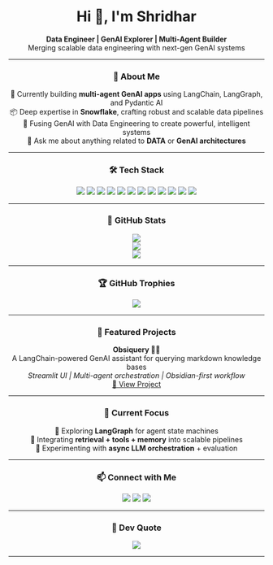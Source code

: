 <h1 align="center">Hi 👋, I'm Shridhar</h1>

<p align="center">
  <b>Data Engineer | GenAI Explorer | Multi-Agent Builder</b><br>
  Merging scalable data engineering with next-gen GenAI systems
</p>

---

<h3 align="center">💫 About Me</h3>

<p align="center">
  🔭 Currently building <b>multi-agent GenAI apps</b> using LangChain, LangGraph, and Pydantic AI<br>
  📦 Deep expertise in <b>Snowflake</b>, crafting robust and scalable data pipelines<br>
  🧠 Fusing GenAI with Data Engineering to create powerful, intelligent systems<br>
  💬 Ask me about anything related to <b>DATA</b> or <b>GenAI architectures</b><br>
</p>

---

<h3 align="center">🛠️ Tech Stack</h3>

<p align="center">
  <img src="https://img.shields.io/badge/Python-3670A0?style=for-the-badge&logo=python&logoColor=ffdd54"/>
  <img src="https://img.shields.io/badge/Snowflake-29B5E8?style=for-the-badge&logo=snowflake&logoColor=white"/>
  <img src="https://img.shields.io/badge/LangChain-000000?style=for-the-badge&logo=langchain&logoColor=white"/>
  <img src="https://img.shields.io/badge/LangGraph-282c34?style=for-the-badge&logo=data:image/svg+xml;base64,..."/>
  <img src="https://img.shields.io/badge/Pydantic-0e83cd?style=for-the-badge&logo=python&logoColor=white"/>
  <img src="https://img.shields.io/badge/AWS-FF9900?style=for-the-badge&logo=amazonaws&logoColor=white"/>
  <img src="https://img.shields.io/badge/Markdown-000000?style=for-the-badge&logo=markdown&logoColor=white"/>
  <img src="https://img.shields.io/badge/MySQL-4479A1?style=for-the-badge&logo=mysql&logoColor=white"/>
  <img src="https://img.shields.io/badge/PostgreSQL-316192?style=for-the-badge&logo=postgresql&logoColor=white"/>
  <img src="https://img.shields.io/badge/SQLite-07405e?style=for-the-badge&logo=sqlite&logoColor=white"/>
  <img src="https://img.shields.io/badge/Java-ED8B00?style=for-the-badge&logo=openjdk&logoColor=white"/>
  <img src="https://img.shields.io/badge/SpringBoot-6DB33F?style=flat-square&logo=Spring&logoColor=white"/>
</p>

---

<h3 align="center">🌟 GitHub Stats</h3>

<p align="center">
  <img src="https://github-readme-stats.vercel.app/api?username=Shridhar600&theme=radical&show_icons=true&hide_border=true"/><br>
  <img src="https://github-readme-streak-stats.herokuapp.com/?user=Shridhar600&theme=radical&hide_border=true"/><br>
  <img src="https://github-readme-stats.vercel.app/api/top-langs/?username=Shridhar600&layout=compact&theme=radical&hide_border=true"/>
</p>

---

<h3 align="center">🏆 GitHub Trophies</h3>

<p align="center">
  <img src="https://github-profile-trophy.vercel.app/?username=Shridhar600&theme=onedark&no-frame=true&no-bg=true&margin-w=10"/>
</p>

---

<h3 align="center">📌 Featured Projects</h3>

<p align="center">
  <b>Obsiquery 🧠📁</b><br>
  A LangChain-powered GenAI assistant for querying markdown knowledge bases<br>
  <i>Streamlit UI | Multi-agent orchestration | Obsidian-first workflow</i><br>
  <a href="https://github.com/Shridhar600/Obsiquery">🔗 View Project</a>
</p>

---

<h3 align="center">🧩 Current Focus</h3>

<p align="center">
  🧱 Exploring <b>LangGraph</b> for agent state machines<br>
  🔄 Integrating <b>retrieval + tools + memory</b> into scalable pipelines<br>
  🧪 Experimenting with <b>async LLM orchestration</b> + evaluation<br>
</p>

---

<h3 align="center">📫 Connect with Me</h3>

<p align="center">
  <a href="https://linkedin.com/in/shridhar600"><img src="https://img.shields.io/badge/LinkedIn-%230077B5.svg?style=for-the-badge&logo=linkedin&logoColor=white"/></a>
  <a href="https://medium.com/@shridharvijaykumar07"><img src="https://img.shields.io/badge/Medium-12100E?style=for-the-badge&logo=medium&logoColor=white"/></a>
  <a href="https://x.com/shridhar600"><img src="https://img.shields.io/badge/X-black?style=for-the-badge&logo=x&logoColor=white"/></a>
</p>

---

<h3 align="center">💬 Dev Quote</h3>

<p align="center">
  <img src="https://quotes-github-readme.vercel.app/api?type=horizontal&theme=radical"/>
</p>

---

